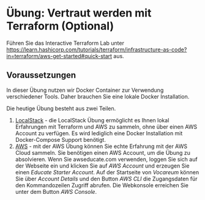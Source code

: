 # Übung: Vertraut werden mit Terraform (Optional)

Führen Sie das Interactive Terraform Lab unter https://learn.hashicorp.com/tutorials/terraform/infrastructure-as-code?in=terraform/aws-get-started#quick-start aus.

## Voraussetzungen

In dieser Übung nutzen wir Docker Container zur Verwendung verschiedener Tools. Daher brauchen Sie eine lokale Docker Installation.

Die heutige Übung besteht aus zwei Teilen.
1. [LocalStack](./LocalStack-Übung.md) - die LocalStack Übung ermöglicht es Ihnen lokal Erfahrungen mit Terraform und AWS zu sammeln, ohne über einen AWS Account zu verfügen. 
Es wird lediglich eine Docker Installation mit Docker-Compose Support benötigt. 
2. [AWS](./AWS-Übung.md) - mit der AWS Übung können Sie echte Erfahrung mit der AWS Cloud sammeln. 
Sie benötigen einen AWS Account, um die Übung zu absolvieren. 
Wenn Sie awseducate.com verwenden, loggen Sie sich auf der Webseite ein und klicken Sie auf _AWS Account_ und erzeugen Sie einen _Educate Starter Account_. 
Auf der Startseite von _Vocareum_ können Sie über _Account Details_ und den Button _AWS CLI_ die Zugangsdaten für den Kommandozeilen Zugriff abrufen. 
Die Webkonsole erreichen Sie unter dem Button _AWS Console_.

